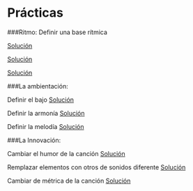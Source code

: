 # Prácticas

###Ritmo: 
Definir una base rítmica 

[Solución]()

[Solución]()

[Solución]()



###La ambientación: 



Definir el bajo   [Solución]()

Definir la armonía  [Solución]()

Definir la melodía   [Solución]()


###La Innovación:

Cambiar el humor de la canción [Solución]()

Remplazar elementos con otros de sonidos diferente  [Solución]()

Cambiar de métrica de la canción      [Solución]()































   
